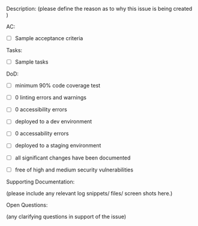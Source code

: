 Description:
(please define the reason as to why this issue is being created )



AC: 

- [ ] Sample acceptance criteria



Tasks: 

- [ ] Sample tasks



DoD: 
 - [ ] minimum 90% code coverage test
 - [ ] 0 linting errors and warnings
 - [ ] 0 accessibility errors
 - [ ] deployed to a dev environment
 - [ ] 0 accessability errors
 - [ ] deployed to a staging environment
 - [ ] all significant changes have been documented
 - [ ] free of high and medium security vulnerabilities
 


Supporting Documentation:

(please include any relevant log snippets/ files/ screen shots here.)


Open Questions:

(any clarifying questions in support of the issue)
